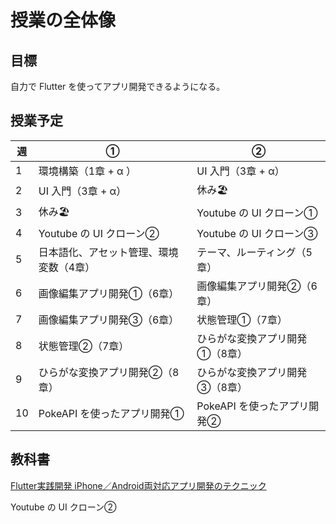# 授業の全体像

## 目標

自力で Flutter を使ってアプリ開発できるようになる。

## 授業予定

| 週  | ①                                       | ②                              |
| --- | --------------------------------------- | ------------------------------ |
| 1   | 環境構築（1章 + α ）                    | UI 入門（3章 + α）             |
| 2   | UI 入門（3章 + α）                      | 休み🏖️                      |
| 3   | 休み🏖️                               | Youtube の UI クローン①        |
| 4   | Youtube の UI クローン②                 | Youtube の UI クローン③        |
| 5   | 日本語化、アセット管理、環境変数（4章） | テーマ、ルーティング（5章）    |
| 6   | 画像編集アプリ開発①（6章）              | 画像編集アプリ開発②（6章）     |
| 7   | 画像編集アプリ開発③（6章）              | 状態管理①（7章）               |
| 8   | 状態管理②（7章）                        | ひらがな変換アプリ開発①（8章） |
| 9   | ひらがな変換アプリ開発②（8章）          | ひらがな変換アプリ開発③（8章） |
| 10  | PokeAPI を使ったアプリ開発①             | PokeAPI を使ったアプリ開発②    |

## 教科書

[Flutter実践開発 iPhone／Android両対応アプリ開発のテクニック](https://gihyo.jp/book/2024/978-4-297-13993-3)

Youtube の UI クローン②
